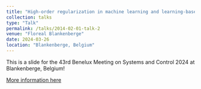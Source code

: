 ```yaml
---
title: "High-order regularization in machine learning and learning-based control"
collection: talks
type: "Talk"
permalink: /talks/2014-02-01-talk-2
venue: "Floreal Blankenberge"
date: 2024-03-26
location: "Blankenberge, Belgium"
---
```


This is a slide for the 43rd Benelux Meeting on Systems and Control 2024 at Blankenberge, Belgium!

[More information here](https://www.beneluxmeeting.nl/)

